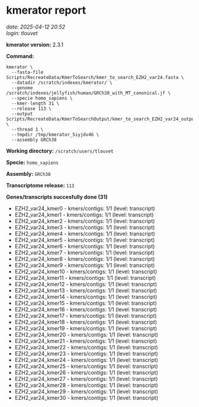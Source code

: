 # kmerator report
*date: 2025-04-12 20:52*  
*login: tlouvet*

**kmerator version:** 2.3.1

**Command:**

```
kmerator \
  --fasta-file Scripts/RecreateData/KmerToSearch/kmer_to_search_EZH2_var24.fasta \
  --datadir /scratch/indexes/kmerator/ \
  --genome /scratch/indexes/jellyfish/human/GRCh38_with_MT_canonical.jf \
  --specie homo_sapiens \
  --kmer-length 31 \
  --release 113 \
  --output Scripts/RecreateData/KmerToSearchOutput/kmer_to_search_EZH2_var24_output \
  --thread 1 \
  --tmpdir /tmp/kmerator_5iyjdv46 \
  --assembly GRCh38
```

**Working directory:** `/scratch/users/tlouvet`

**Specie:** `homo_sapiens`

**Assembly:** `GRCh38`

**Transcriptome release:** `113`

**Genes/transcripts succesfully done (31)**

- EZH2_var24_kmer0 - kmers/contigs: 1/1 (level: transcript)
- EZH2_var24_kmer1 - kmers/contigs: 1/1 (level: transcript)
- EZH2_var24_kmer2 - kmers/contigs: 1/1 (level: transcript)
- EZH2_var24_kmer3 - kmers/contigs: 1/1 (level: transcript)
- EZH2_var24_kmer4 - kmers/contigs: 1/1 (level: transcript)
- EZH2_var24_kmer5 - kmers/contigs: 1/1 (level: transcript)
- EZH2_var24_kmer6 - kmers/contigs: 1/1 (level: transcript)
- EZH2_var24_kmer7 - kmers/contigs: 1/1 (level: transcript)
- EZH2_var24_kmer8 - kmers/contigs: 1/1 (level: transcript)
- EZH2_var24_kmer9 - kmers/contigs: 1/1 (level: transcript)
- EZH2_var24_kmer10 - kmers/contigs: 1/1 (level: transcript)
- EZH2_var24_kmer11 - kmers/contigs: 1/1 (level: transcript)
- EZH2_var24_kmer12 - kmers/contigs: 1/1 (level: transcript)
- EZH2_var24_kmer13 - kmers/contigs: 1/1 (level: transcript)
- EZH2_var24_kmer14 - kmers/contigs: 1/1 (level: transcript)
- EZH2_var24_kmer15 - kmers/contigs: 1/1 (level: transcript)
- EZH2_var24_kmer16 - kmers/contigs: 1/1 (level: transcript)
- EZH2_var24_kmer17 - kmers/contigs: 1/1 (level: transcript)
- EZH2_var24_kmer18 - kmers/contigs: 1/1 (level: transcript)
- EZH2_var24_kmer19 - kmers/contigs: 1/1 (level: transcript)
- EZH2_var24_kmer20 - kmers/contigs: 1/1 (level: transcript)
- EZH2_var24_kmer21 - kmers/contigs: 1/1 (level: transcript)
- EZH2_var24_kmer22 - kmers/contigs: 1/1 (level: transcript)
- EZH2_var24_kmer23 - kmers/contigs: 1/1 (level: transcript)
- EZH2_var24_kmer24 - kmers/contigs: 1/1 (level: transcript)
- EZH2_var24_kmer25 - kmers/contigs: 1/1 (level: transcript)
- EZH2_var24_kmer26 - kmers/contigs: 1/1 (level: transcript)
- EZH2_var24_kmer27 - kmers/contigs: 1/1 (level: transcript)
- EZH2_var24_kmer28 - kmers/contigs: 1/1 (level: transcript)
- EZH2_var24_kmer29 - kmers/contigs: 1/1 (level: transcript)
- EZH2_var24_kmer30 - kmers/contigs: 1/1 (level: transcript)
